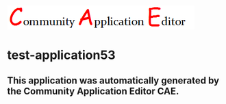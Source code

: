 ![CAE](https://github.com/CAE-Community-Application-Editor/CAE-Deployment-Temp/blob/master/img/logo.png)  

test-application53
===================


This application was automatically generated by the Community Application Editor CAE.  
---------------
